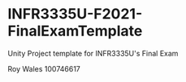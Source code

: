 # INFR3335U-F2021-FinalExamTemplate
Unity Project template for INFR3335U's Final Exam

Roy Wales 100746617
